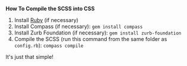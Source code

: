 **How To Compile the SCSS into CSS**

1. Install [Ruby](https://www.ruby-lang.org/en/) (if necessary)
1. Install Compass (if necessary): `gem install compass`
1. Install Zurb Foundation (if necessary): `gem install zurb-foundation`
1. Compile the SCSS (run this command from the same folder as `config.rb`): `compass compile`

It's just that simple!